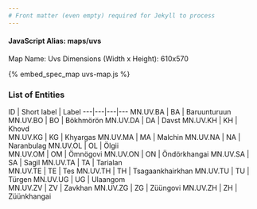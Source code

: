 ```yaml
---
# Front matter (even empty) required for Jekyll to process
---
```


#### JavaScript Alias: maps/uvs

Map Name: Uvs
Dimensions (Width x Height): 610x570



{% embed_spec_map uvs-map.js %}

### List of Entities

ID | Short label | Label
---|---|---|---
MN.UV.BA | BA | Baruunturuun
MN.UV.BO | BO | Bökhmörön
MN.UV.DA | DA | Davst
MN.UV.KH | KH | Khovd		
MN.UV.KG | KG | Khyargas
MN.UV.MA | MA | Malchin
MN.UV.NA | NA | Naranbulag
MN.UV.OL | OL | Ölgii		
MN.UV.OM | OM | Ömnögovi
MN.UV.ON | ON | Öndörkhangai
MN.UV.SA | SA | Sagil
MN.UV.TA | TA | Tarialan		
MN.UV.TE | TE | Tes
MN.UV.TH | TH | Tsagaankhairkhan
MN.UV.TU | TU | Türgen
MN.UV.UG | UG | Ulaangom		
MN.UV.ZV | ZV | Zavkhan
MN.UV.ZG | ZG | Züüngovi
MN.UV.ZH | ZH | Züünkhangai